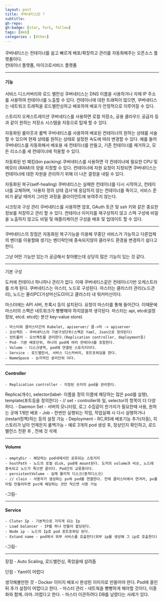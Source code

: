 ```yaml
---
layout: post
title: 쿠버네티스란 ?
subtitle: 
gh-repo: 
gh-badge: [star, fork, follow]
tags: [Web]
categories : [Other]
---
```


####

쿠버네티스는 컨테이너를 쉽고 빠르게 배포/확장하고 관리를 자동화해주는 오픈소스 플랫폼이다.  
컨테이너 플랫폼, 마이크로서비스 플랫폼

---

#### 기능

서비스 디스커버리와 로드 밸런싱 
쿠버네티스는 DNS 이름을 사용하거나 자체 IP 주소를 사용하여 컨테이너를 노출할 수 있다. 컨테이너에 대한 트래픽이 많으면, 쿠버네티스는 네트워크 트래픽을 로드밸런싱하고 배포하여 배포가 안정적으로 이루어질 수 있다.

스토리지 오케스트레이션 
쿠버네티스를 사용하면 로컬 저장소, 공용 클라우드 공급자 등과 같이 원하는 저장소 시스템을 자동으로 탑재 할 수 있다.

자동화된 롤아웃과 롤백 
쿠버네티스를 사용하여 배포된 컨테이너의 원하는 상태를 서술할 수 있으며 현재 상태를 원하는 상태로 설정한 속도에 따라 변경할 수 있다. 예를 들어 쿠버네티스를 자동화해서 배포용 새 컨테이너를 만들고, 기존 컨테이너를 제거하고, 모든 리소스를 새 컨테이너에 적용할 수 있다.

자동화된 빈 패킹(bin packing) 
쿠버네티스를 사용하면 각 컨테이너에 필요한 CPU 및 메모리 (RAM)의 양을 지정할 수 있다. 컨테이너에 자원 요청이 지정되면 쿠버네티스는 컨테이너에 대한 자원을 관리하기 위해 더 나은 결정을 내릴 수 있다.

자동화된 복구(self-healing) 
쿠버네티스는 실패한 컨테이너를 다시 시작하고, 컨테이너를 교체하며, ‘사용자 정의 상태 검사’에 응답하지 않는 컨테이너를 죽이고, 서비스 준비가 끝날 때까지 그러한 과정을 클라이언트에 보여주지 않는다.

시크릿과 구성 관리 
쿠버네티스를 사용하면 암호, OAuth 토큰 및 ssh 키와 같은 중요한 정보를 저장하고 관리 할 수 있다. 컨테이너 이미지를 재구성하지 않고 스택 구성에 비밀을 노출하지 않고도 비밀 및 애플리케이션 구성을 배포 및 업데이트 할 수 있다.

---

쿠버네티스의 장점은 자동화된 복구기능을 이용해 무중단 서비스가 가능하고 다른업체의 벤더를 이용할떄 생기는 벤더락인에 종속되지않아 클라우드 환경을 변경하기 쉽다고 한다.

그냥 어떤 기능만 있는가 궁금해서 찾아봤는데 상당히 많은 기능이 있는 것 같다.

---

기본 구성

도커에 컨테이너 하나하나 관리가 없다. 이때 쿠버네티스같은 컨테이너기반 오케스트라를 쓰게 된다.
쿠버네티스는 마스터, 노드로 구성된다.
마스터는 클러스터 관리(노드관리), 노드는 물리PC(가상머신도O)이고 클러스터 내 워커머신이다.

마스터에는 API 서버, 프록시 등이 설치된다. 요청이 마스터를 통해 들어간다.
이때문에 마스터의 스펙은 네트워크가 빵빵해야 하지않을까 생각된다.
마스터는 api, etcd(설정정보, etcd. etcd는 분산 key-value store)

	- 마스터와 클러스터간의 Kubelet, apiserver/ 클->마 -> apiserver
	- 오브젝트 - 쿠버네티스의 기본구성단위(스펙은 Yaml, Json으로 정의된다)
	- 컨트롤러 - 오브젝트를 관리한다.(Replication controller, deployment등)
	- Pod- 기본 배포단위, 하나의 pod에 여러 컨테이너를 포함한다.
	- Volume - 디스크영역, pod에 연결된 스토리지이다.
	- Service - 로드밸런서, 서비스 디스커버리, 포트포워딩을 한다.
	- NameSpace - 논리적인 분리단위 이다.

---

#### Controller 

	- Replication controller - 지정된 숫자의 pod을 관리한다. 
Replica(개수), selector(label- 이름을 정의 이름에 해당하는 많은 pod를 실행), template(포트등을 정의한다)
	- // set - controller와 일, selector의 항목이 더 다양하다.
	- Daemon Set - 서버의 모니터링, 로그 수집같이 한가지가 필요한때 사용, 원하는 곳에 1개만 배포
	- Job - 한번만 실행되는 작업, 작업실패 시 다시 실행하거나(restart정책)하는 등의 설정 가능
	- Deployment - RC,RS에 배포기능 추가(자동), 히스토리가 남아 언제든지 롤백가능
		   - 예로 3개의 pod 생성 후, 정상인지 확인하고, 로드밸런스 전환 후 , 전에 것 삭제
		
---

#### Volume

	- emptyDir - 해당하는 pod내에서만 공유되는 스토리지
	- hostPath - 노드의 로컬 disk, pod에 mount된다. 도커의 volume과 비슷, 노드에 종속되고 노드가 죽으면 끝이다. Pod간의 교류용이다.
	- persistentVolume - 실제 물리적 디스크(동적디스크)
	- // clain - 사용자가 생성하는 pv와 pod를 연결한다. 전체 클러스터에서 연겨러, pv를 미릴 만들어두면 pvc에 해당하는 것만 적으면 사용 가능

-그림-

---

#### Service 

	- Cluter Ip - 기본적으로 가지게 되는 Ip
	- Load balancer - IP를 하나 만들어 할당된다.
	- Node ip - 노드의 Ip로 pod 포트포워딩 된다.
	- Extand name - pod에서 외부 서비스를 호출한다(외부 ip를 생성해 그 ip로 호출한다)

-그림-

--- 

장점 
	- Auto Scaling, 로드밸런싱, 죽었을때 살려줌

단점
	- Yaml이 어렵다

생각해볼만한 것
	- Docker 이미지 배포시 완성된 이미지로 만들어야 한다. Pod에 올린뒤 추가 설정이 어렵다고 한다.
	- 마스터 관리 - 네트웍을 빵빵하게 해야할 것이다, 이중화와 함께..아마..어렵다고 한다.
	- 마스터 이관하려다 DB를 날렸다는 사례가 있다.

